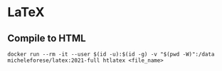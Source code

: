 # LaTeX

## Compile to HTML

```console
docker run --rm -it --user $(id -u):$(id -g) -v "$(pwd -W)":/data micheleforese/latex:2021-full htlatex <file_name>
```
